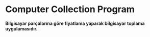 # Computer Collection Program
**Bilgisayar parçalarına göre fiyatlama yaparak bilgisayar toplama uygulamasıdır.**
